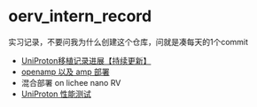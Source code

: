 # oerv_intern_record
实习记录，不要问我为什么创建这个仓库，问就是凑每天的1个commit

- [UniProton移植记录进展【持续更新】](UniProton.md)
- [openamp 以及 amp 部署](open_amp.md)
- 混合部署 on lichee nano RV   
- [UniProton 性能测试](UniProton_/_test_.md)
